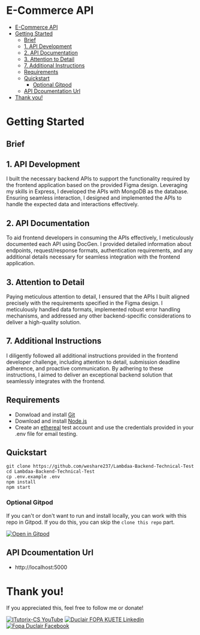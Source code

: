 # E-Commerce API

- [E-Commerce API](#e-commerce-api)
- [Getting Started](#getting-started)
  - [Brief](#brief)
  - [1. API Development](#1-api-development)
  - [2. API Documentation](#2-api-documentation)
  - [3. Attention to Detail](#3-attention-to-detail)
  - [7. Additional Instructions](#7-additional-instructions)
  - [Requirements](#requirements)
  - [Quickstart](#quickstart)
    - [Optional Gitpod](#optional-gitpod)
  - [API Dcoumentation Url](#api-dcoumentation-url)
- [Thank you!](#thank-you)

# Getting Started

## Brief

## 1. API Development

I built the necessary backend APIs to support the functionality required by the frontend application based on the provided Figma design. Leveraging my skills in Express, I developed the APIs with MongoDB as the database. Ensuring seamless interaction, I designed and implemented the APIs to handle the expected data and interactions effectively.

## 2. API Documentation

To aid frontend developers in consuming the APIs effectively, I meticulously documented each API using DocGen. I provided detailed information about endpoints, request/response formats, authentication requirements, and any additional details necessary for seamless integration with the frontend application.

## 3. Attention to Detail

Paying meticulous attention to detail, I ensured that the APIs I built aligned precisely with the requirements specified in the Figma design. I meticulously handled data formats, implemented robust error handling mechanisms, and addressed any other backend-specific considerations to deliver a high-quality solution.

## 7. Additional Instructions

I diligently followed all additional instructions provided in the frontend developer challenge, including attention to detail, submission deadline adherence, and proactive communication. By adhering to these instructions, I aimed to deliver an exceptional backend solution that seamlessly integrates with the frontend.

## Requirements

- Donwload and install [Git](https://git-scm.com/book/en/v2/Getting-Started-Installing-Git)
- Download and install [Node.js](https://nodejs.org/en)
- Create an [ethereal](https://ethereal.email/) test account and use the credentials provided in your .env file for email testing.

## Quickstart

```
git clone https://github.com/weshare237/Lambdaa-Backend-Technical-Test
cd Lambdaa-Backend-Technical-Test
cp .env.example .env
npm install
npm start
```

### Optional Gitpod

If you can't or don't want to run and install locally, you can work with this repo in Gitpod. If you do this, you can skip the `clone this repo` part.

[![Open in Gitpod](https://gitpod.io/button/open-in-gitpod.svg)](https://gitpod.io/#github.com/Lambdaa-Backend-Technical-Test)

## API Dcoumentation Url

- http://localhost:5000

# Thank you!

If you appreciated this, feel free to follow me or donate!

[![ITutorix-CS YouTube](https://img.shields.io/badge/YouTube-FF0000?style=for-the-badge&logo=youtube&logoColor=white)](https://www.youtube.com/@itutorix)
[![Duclair FOPA KUETE Linkedin](https://img.shields.io/badge/LinkedIn-0077B5?style=for-the-badge&logo=linkedin&logoColor=white)](https://www.linkedin.com/in/duclair-fopa/)
[![Fopa Duclair Facebook](https://img.shields.io/badge/Facebook-0077B5?style=for-the-badge&logo=facebook&logoColor=white)](https://www.facebook.com/duclair.kuete.3)
